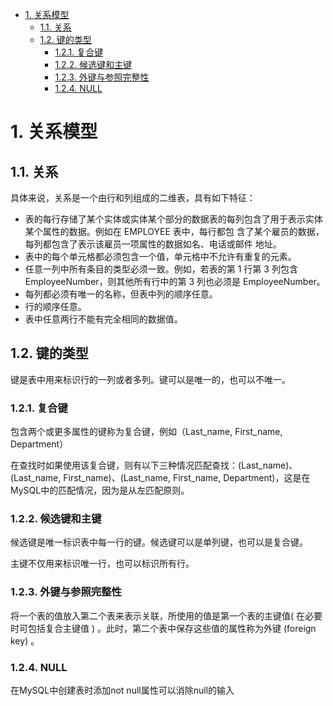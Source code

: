 
<!-- TOC -->

- [1. 关系模型](#1-%e5%85%b3%e7%b3%bb%e6%a8%a1%e5%9e%8b)
	- [1.1. 关系](#11-%e5%85%b3%e7%b3%bb)
	- [1.2. 键的类型](#12-%e9%94%ae%e7%9a%84%e7%b1%bb%e5%9e%8b)
		- [1.2.1. 复合键](#121-%e5%a4%8d%e5%90%88%e9%94%ae)
		- [1.2.2. 候选键和主键](#122-%e5%80%99%e9%80%89%e9%94%ae%e5%92%8c%e4%b8%bb%e9%94%ae)
		- [1.2.3. 外键与参照完整性](#123-%e5%a4%96%e9%94%ae%e4%b8%8e%e5%8f%82%e7%85%a7%e5%ae%8c%e6%95%b4%e6%80%a7)
		- [1.2.4. NULL](#124-null)

<!-- /TOC -->
# 1. 关系模型

## 1.1. 关系

具体来说，关系是一个由行和列组成的二维表，具有如下特征：

* 表的每行存储了某个实体或实体某个部分的数据表的每列包含了用于表示实体某个属性的数据。例如在 EMPLOYEE 表中，每行都包
	含了某个雇员的数据，每列都包含了表示该雇员一项属性的数据如名、电话或邮件
	地址。
* 表中的每个单元格都必须包含一个值，单元格中不允许有重复的元素。
* 任意一列中所有条目的类型必须一致。例如，若表的第 1 行第 3 列包含
	EmployeeNumber，则其他所有行中的第 3 列也必须是 EmployeeNumber。
* 每列都必须有唯一的名称，但表中列的顺序任意。
* 行的顺序任意。
* 表中任意两行不能有完全相同的数据值。

## 1.2. 键的类型

键是表中用来标识行的一列或者多列。键可以是唯一的，也可以不唯一。

### 1.2.1. 复合键

包含两个或更多属性的键称为复合键，例如（Last_name, First_name, Department）

在查找时如果使用该复合键，则有以下三种情况匹配查找：(Last_name)、(Last_name, First_name)、(Last_name, First_name, Department)，这是在MySQL中的匹配情况，因为是从左匹配原则。

### 1.2.2. 候选键和主键

候选键是唯一标识表中每一行的键。候选键可以是单列键，也可以是复合键。

主键不仅用来标识唯一行，也可以标识所有行。

### 1.2.3. 外键与参照完整性

将一个表的值放入第二个表来表示关联，所使用的值是第一个表的主键值( 在必要时可包括复合主键值 ) 。此时，第二个表中保存这些值的属性称为外键 (foreign key) 。

### 1.2.4. NULL

在MySQL中创建表时添加not null属性可以消除null的输入

